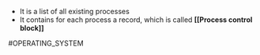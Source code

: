 * It is a list of all existing processes
* It contains for each process a record, which is called **[[Process control block]]**

#OPERATING_SYSTEM 